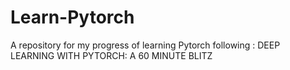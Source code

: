 # Learn-Pytorch
A repository for my progress of learning Pytorch following : DEEP LEARNING WITH PYTORCH: A 60 MINUTE BLITZ

